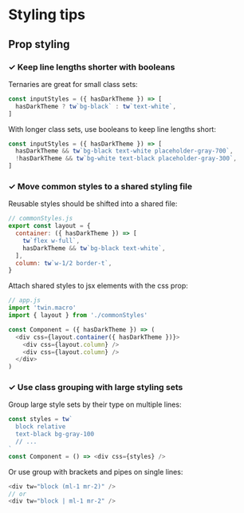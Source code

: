 # Styling tips

## Prop styling

### ✓ Keep line lengths shorter with booleans

Ternaries are great for small class sets:

```js
const inputStyles = ({ hasDarkTheme }) => [
  hasDarkTheme ? tw`bg-black` : tw`text-white`,
]
```

With longer class sets, use booleans to keep line lengths short:

```js
const inputStyles = ({ hasDarkTheme }) => [
  hasDarkTheme && tw`bg-black text-white placeholder-gray-700`,
  !hasDarkTheme && tw`bg-white text-black placeholder-gray-300`,
]
```

### ✓ Move common styles to a shared styling file

Reusable styles should be shifted into a shared file:

```js
// commonStyles.js
export const layout = {
  container: ({ hasDarkTheme }) => [
    tw`flex w-full`,
    hasDarkTheme && tw`bg-black text-white`,
  ],
  column: tw`w-1/2 border-t`,
}
```

Attach shared styles to jsx elements with the css prop:

```js
// app.js
import 'twin.macro'
import { layout } from './commonStyles'

const Component = ({ hasDarkTheme }) => (
  <div css={layout.container({ hasDarkTheme })}>
    <div css={layout.column} />
    <div css={layout.column} />
  </div>
)
```

### ✓ Use class grouping with large styling sets

Group large style sets by their type on multiple lines:

```js
const styles = tw`
  block relative
  text-black bg-gray-100
  // ...
`
const Component = () => <div css={styles} />
```

Or use group with brackets and pipes on single lines:

```js
<div tw="block (ml-1 mr-2)" />
// or
<div tw="block | ml-1 mr-2" />
```
